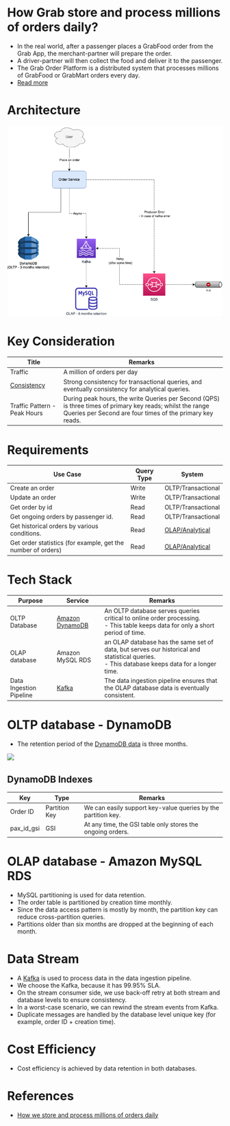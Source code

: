 # How Grab store and process millions of orders daily?
- In the real world, after a passenger places a GrabFood order from the Grab App, the merchant-partner will prepare the order. 
- A driver-partner will then collect the food and deliver it to the passenger.
- The Grab Order Platform is a distributed system that processes millions of GrabFood or GrabMart orders every day.
- [Read more](https://engineering.grab.com/how-we-store-millions-orders)

# Architecture

![](OrderProcessing.png)

# Key Consideration

| Title                                                                                                                    | Remarks                                                                                                                                                                 |
|--------------------------------------------------------------------------------------------------------------------------|-------------------------------------------------------------------------------------------------------------------------------------------------------------------------|
| Traffic                                                                                                                  | A million of orders per day                                                                                                                                             |
| [Consistency](https://github.com/Anshul619/HLD-System-Designs/tree/main/1_Databases/4_Consistency-Replication/Readme.md) | Strong consistency for transactional queries, and eventually consistency for analytical queries.                                                                        |
| Traffic Pattern - Peak Hours                                                                                             | During peak hours, the write Queries per Second (QPS) is three times of primary key reads; whilst the range Queries per Second are four times of the primary key reads. |

# Requirements

| Use Case                                                     | Query Type | System                                                                                                  |
|--------------------------------------------------------------|------------|---------------------------------------------------------------------------------------------------------|
| Create an order                                              | Write      | OLTP/Transactional                                                                                      |
| Update an order                                              | Write      | OLTP/Transactional                                                                                      |
| Get order by id                                              | Read       | OLTP/Transactional                                                                                      |
| Get ongoing orders by passenger id.                          | Read       | OLTP/Transactional                                                                                      |
| Get historical orders by various conditions.                 | Read       | [OLAP/Analytical](https://github.com/Anshul619/Big-Data/tree/main/DataStorage/DataWarehouses/Readme.md) |
| Get order statistics (for example, get the number of orders) | Read       | [OLAP/Analytical](https://github.com/Anshul619/Big-Data/tree/main/DataStorage/DataWarehouses/Readme.md) |

# Tech Stack

| Purpose                 | Service                                                                                                     | Remarks                                                                                                                                          |
|-------------------------|-------------------------------------------------------------------------------------------------------------|--------------------------------------------------------------------------------------------------------------------------------------------------|
| OLTP Database           | [Amazon DynamoDB](https://github.com/Anshul619/AWS-Services/tree/main/1_Databases/AmazonDynamoDB/Readme.md) | An OLTP database serves queries critical to online order processing. <br/>- This table keeps data for only a short period of time.               |
| OLAP database           | Amazon MySQL RDS                                                                                            | an OLAP database has the same set of data, but serves our historical and statistical queries. <br/>- This database keeps data for a longer time. |
| Data Ingestion Pipeline | [Kafka](https://github.com/Anshul619/HLD-System-Designs/tree/main/2_MessageBrokersEDA/Kafka/Readme.md)      | The data ingestion pipeline ensures that the OLAP database data is eventually consistent.                                                        |

# OLTP database - DynamoDB
- The retention period of the [DynamoDB data](https://github.com/Anshul619/AWS-Services/tree/main/1_Databases/AmazonDynamoDB/Readme.md) is three months.

![](https://engineering.grab.com/img/how-we-store-millions-orders/image2.png)

## DynamoDB Indexes

| Key        | Type          | Remarks                                                       |
|------------|---------------|---------------------------------------------------------------|
| Order ID   | Partition Key | We can easily support key-value queries by the partition key. |
| pax_id_gsi | GSI           | At any time, the GSI table only stores the ongoing orders.    |

# OLAP database - Amazon MySQL RDS
- MySQL partitioning is used for data retention.
- The order table is partitioned by creation time monthly. 
- Since the data access pattern is mostly by month, the partition key can reduce cross-partition queries. 
- Partitions older than six months are dropped at the beginning of each month.

# Data Stream
- A [Kafka](https://github.com/Anshul619/HLD-System-Designs/tree/main/2_MessageBrokersEDA/Kafka/Readme.md) is used to process data in the data ingestion pipeline. 
- We choose the Kafka, because it has 99.95% SLA.
- On the stream consumer side, we use back-off retry at both stream and database levels to ensure consistency. 
- In a worst-case scenario, we can rewind the stream events from Kafka.
- Duplicate messages are handled by the database level unique key (for example, order ID + creation time).

# Cost Efficiency
- Cost efficiency is achieved by data retention in both databases.

# References
- [How we store and process millions of orders daily](https://engineering.grab.com/how-we-store-millions-orders)


